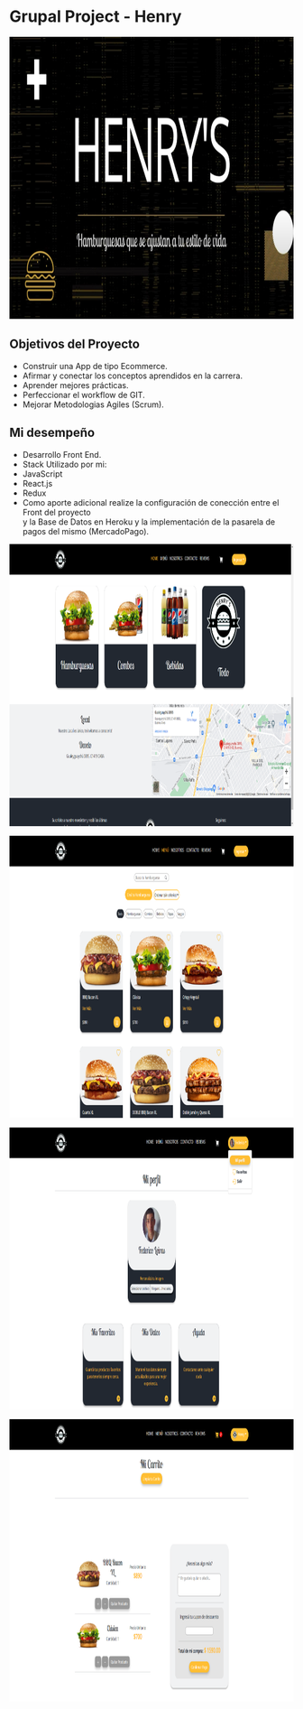 # Grupal Project - Henry

<p align="left">
  <img height="500" src="./Proyecto Final.png" />
</p>

## Objetivos del Proyecto

- Construir una App de tipo Ecommerce.
- Afirmar y conectar los conceptos aprendidos en la carrera.
- Aprender mejores prácticas.
- Perfeccionar el workflow de GIT.
- Mejorar Metodologias Agiles (Scrum).

## Mi desempeño

- Desarrollo Front End.
- Stack Utilizado por mi:
- JavaScript
- React.js
- Redux
- Como aporte adicional realize la configuración de conección entre el Front del proyecto<br>y la Base de Datos en Heroku y la implementación de la pasarela de pagos del mismo (MercadoPago).

<p align="left">
  <img height="500" src="./HomePF.png" />
</p>
<p align="left">
  <img height="500" src="./Menu.png" />
</p>
<p align="left">
  <img height="500" src="./User.png" />
</p>
<p align="left">
  <img height="500" src="./ShoppingCart.png" />
</p>
